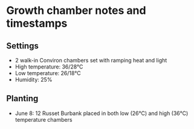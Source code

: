 # Growth chamber notes and timestamps

## Settings
- 2 walk-in Conviron chambers set with ramping heat and light
- High temperature: 36/28°C
- Low temperature: 26/18°C
- Humidity: 25%

## Planting
- June 8: 12 Russet Burbank placed in both low (26°C) and high (36°C) temperature chambers